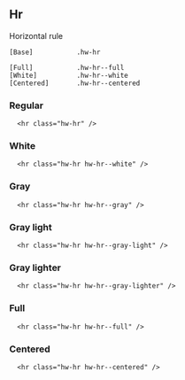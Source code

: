 ## Hr

Horizontal rule

```code
[Base]           .hw-hr

[Full]           .hw-hr--full
[White]          .hw-hr--white
[Centered]       .hw-hr--centered
```

### Regular

```html|span-6
  <hr class="hw-hr" />
```

### White

```html|span-6
  <hr class="hw-hr hw-hr--white" />
```

### Gray

```html|span-6
  <hr class="hw-hr hw-hr--gray" />
```

### Gray light

```html|span-6
  <hr class="hw-hr hw-hr--gray-light" />
```

### Gray lighter

```html|span-6
  <hr class="hw-hr hw-hr--gray-lighter" />
```

### Full

```html|span-6
  <hr class="hw-hr hw-hr--full" />
```

### Centered

```html|span-6
  <hr class="hw-hr hw-hr--centered" />
```
